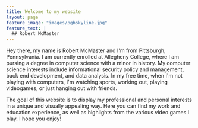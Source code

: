 ```yaml
---
title: Welcome to my website
layout: page
feature_image: "images/pghskyline.jpg"
feature_text: |
  ## Robert McMaster
---
```

Hey there, my name is Robert McMaster and I'm from Pittsburgh, Pennsylvania. I am currently enrolled at Allegheny College, where I am pursing a degree in computer science with a minor in history. My computer science interests include informational security policy and management, back end development, and data analysis. In my free time, when I'm not playing with computers, I'm watching sports, working out, playing videogames, or just hanging out with friends.

The goal of this website is to display my professional and personal interests in a unique and visually appealing way. Here you can find my work and education experience, as well as highlights from the various video games I play. I hope you enjoy!
